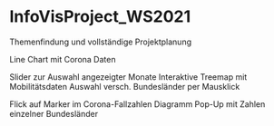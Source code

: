 # InfoVisProject_WS2021

Themenfindung und vollständige Projektplanung

Line Chart mit Corona Daten

Slider zur Auswahl angezeigter Monate
Interaktive Treemap mit Mobilitätsdaten
Auswahl versch. Bundesländer per Mausklick

Flick auf Marker im Corona-Fallzahlen Diagramm Pop-Up mit Zahlen einzelner Bundesländer
